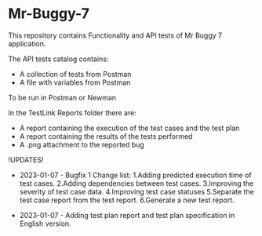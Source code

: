 # Mr-Buggy-7
This repository contains Functionality and API tests of Mr Buggy 7 application.

The API tests catalog contains:
- A collection of tests from Postman 
- A file with variables from Postman

To be run in Postman or Newman

In the TestLink Reports folder there are:
- A report containing the execution of the test cases and the test plan 
- A report containing the results of the tests performed 
- A .png attachment to the reported bug 

!UPDATES!

- 2023-01-07 - Bugfix 1 Change list:
1.Adding predicted execution time of test cases.
2.Adding dependencies between test cases.
3.Improving the severity of test case data.
4.Improving test case statuses
5.Separate the test case report from the test report.
6.Generate a new test report.

- 2023-01-07 - Adding test plan report and test plan specification in English  version.

